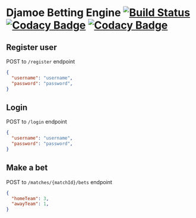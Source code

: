 # Djamoe Betting Engine [![Build Status](https://travis-ci.org/matek2305/djamoe-betting-engine.svg?branch=master)](https://travis-ci.org/matek2305/djamoe-betting-engine) [![Codacy Badge](https://api.codacy.com/project/badge/Grade/9d32782adf374748b2ad452257321b42)](https://www.codacy.com/app/matek2305/djamoe-betting-engine?utm_source=github.com&amp;utm_medium=referral&amp;utm_content=matek2305/djamoe-betting-engine&amp;utm_campaign=Badge_Grade) [![Codacy Badge](https://api.codacy.com/project/badge/Coverage/9d32782adf374748b2ad452257321b42)](https://www.codacy.com/app/matek2305/djamoe-betting-engine?utm_source=github.com&amp;utm_medium=referral&amp;utm_content=matek2305/djamoe-betting-engine&amp;utm_campaign=Badge_Coverage)

## Register user
POST to `/register` endpoint
```json
{
  "username": "username",
  "password": "password",
}
```

## Login
POST to `/login` endpoint
```json
{
  "username": "username",
  "password": "password",
}
```

## Make a bet
POST to `/matches/{matchId}/bets` endpoint
```json
{
  "homeTeam": 3,
  "awayTeam": 1,
}
```
